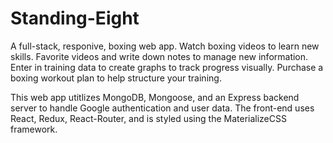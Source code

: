 # Standing-Eight 

A full-stack, responive, boxing web app. Watch boxing videos to learn new skills. Favorite videos and write down notes to manage new information. Enter in training data to create graphs to track progress visually. Purchase a boxing workout plan to help structure your training. 

This web app utitlizes MongoDB, Mongoose, and an Express backend server to handle Google authentication and user data. The front-end uses React, Redux, React-Router, and is styled using the MaterializeCSS framework. 
